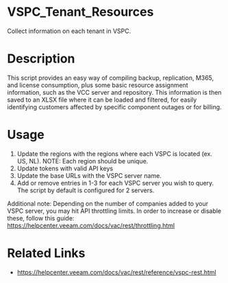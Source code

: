 # VSPC_Tenant_Resources

Collect information on each tenant in VSPC.

# Description

This script provides an easy way of compiling backup, replication, M365, and license consumption, plus some basic resource assignment information, such as the VCC server and repository. This information is then saved to an XLSX file where it can be loaded and filtered, for easily identifying customers affected by specific component outages or for billing.

# Usage

1. Update the regions with the regions where each VSPC is located (ex. US, NL). NOTE: Each region should be unique.
2. Update tokens with valid API keys
3. Update the base URLs with the VSPC server name.
4. Add or remove entries in 1-3 for each VSPC server you wish to query. The script by default is configured for 2 servers.

Additional note: Depending on the number of companies added to your VSPC server, you may hit API throttling limits. In order to increase or disable these, follow this guide: https://helpcenter.veeam.com/docs/vac/rest/throttling.html

# Related Links

* https://helpcenter.veeam.com/docs/vac/rest/reference/vspc-rest.html
